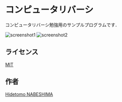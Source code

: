 コンピュータリバーシ
====

コンピュータリバーシ勉強用のサンプルプログラムです．

![screenshot1](https://github.com/nabesima/reversi/screenshots/screenshot1.png)
![screenshot2](https://github.com/nabesima/reversi/screenshots/screenshot2.png)

## ライセンス

[MIT](https://github.com/nabesima/reversi/LICENCE.txt)

## 作者

[Hidetomo NABESHIMA](https://github.com/nabesima)

